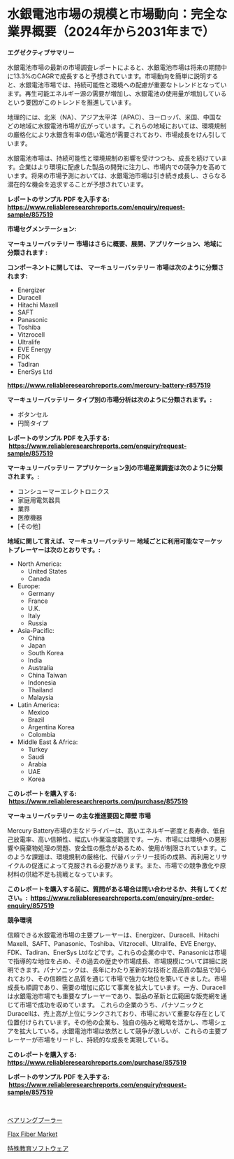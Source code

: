 <p><h1>水銀電池市場の規模と市場動向：完全な業界概要（2024年から2031年まで）</h1></p><p><strong>エグゼクティブサマリー</strong></p>
<p><p>水銀電池市場の最新の市場調査レポートによると、水銀電池市場は将来の期間中に13.3%のCAGRで成長すると予想されています。市場動向を簡単に説明すると、水銀電池市場では、持続可能性と環境への配慮が重要なトレンドとなっています。再生可能エネルギー源の需要が増加し、水銀電池の使用量が増加しているという要因がこのトレンドを推進しています。</p><p>地理的には、北米（NA）、アジア太平洋（APAC）、ヨーロッパ、米国、中国などの地域に水銀電池市場が広がっています。これらの地域においては、環境規制の厳格化により水銀含有率の低い電池が需要されており、市場成長をけん引しています。</p><p>水銀電池市場は、持続可能性と環境規制の影響を受けつつも、成長を続けています。企業はより環境に配慮した製品の開発に注力し、市場内での競争力を高めています。将来の市場予測においては、水銀電池市場は引き続き成長し、さらなる潜在的な機会を追求することが予想されています。</p></p>
<p><strong>レポートのサンプル PDF を入手する: <a href="https://www.reliableresearchreports.com/enquiry/request-sample/857519">https://www.reliableresearchreports.com/enquiry/request-sample/857519</a></strong></p>
<p><strong>市場セグメンテーション:</strong></p>
<p><strong> マーキュリーバッテリー 市場はさらに概要、展開、アプリケーション、地域に分類されます :</strong></p>
<p><strong>コンポーネントに関しては、 マーキュリーバッテリー 市場は次のように分類されます: &nbsp;</strong></p>
<p><ul><li>Energizer</li><li>Duracell</li><li>Hitachi Maxell</li><li>SAFT</li><li>Panasonic</li><li>Toshiba</li><li>Vitzrocell</li><li>Ultralife</li><li>EVE Energy</li><li>FDK</li><li>Tadiran</li><li>EnerSys Ltd</li></ul></p>
<p><strong><a href="https://www.reliableresearchreports.com/mercury-battery-r857519">https://www.reliableresearchreports.com/mercury-battery-r857519</a></strong></p>
<p><strong> マーキュリーバッテリー タイプ別の市場分析は次のように分類されます。:</strong></p>
<p><ul><li>ボタンセル</li><li>円筒タイプ</li></ul></p>
<p><strong>レポートのサンプル PDF を入手する: &nbsp;<a href="https://www.reliableresearchreports.com/enquiry/request-sample/857519">https://www.reliableresearchreports.com/enquiry/request-sample/857519</a></strong></p>
<p><strong> マーキュリーバッテリー アプリケーション別の市場産業調査は次のように分類されます。:</strong></p>
<p><ul><li>コンシューマーエレクトロニクス</li><li>家庭用電気器具</li><li>業界</li><li>医療機器</li><li>[その他]</li></ul></p>
<p><strong>地域に関して言えば、マーキュリーバッテリー 地域ごとに利用可能なマーケットプレーヤーは次のとおりです。:</strong></p>
<p><ul>
    <li>
        North America:
        <ul>
            <li>United States</li>
            <li>Canada</li>
        </ul>
    </li>
    <li>
        Europe:
        <ul>
            <li>Germany</li>
            <li>France</li>
            <li>U.K.</li>
            <li>Italy</li>
            <li>Russia</li>
        </ul>
    </li>
    <li>
        Asia-Pacific:
        <ul>
            <li>China</li>
            <li>Japan</li>
            <li>South Korea</li>
            <li>India</li>
            <li>Australia</li>
            <li>China Taiwan</li>
            <li>Indonesia</li>
            <li>Thailand</li>
            <li>Malaysia</li>
        </ul>
    </li>
    <li>
        Latin America:
        <ul>
            <li>Mexico</li>
            <li>Brazil</li>
            <li>Argentina Korea</li>
            <li>Colombia</li>
        </ul>
    </li>
    <li>
        Middle East & Africa:
        <ul>
            <li>Turkey</li>
            <li>Saudi</li>
            <li>Arabia</li>
            <li>UAE</li>
            <li>Korea</li>
        </ul>
    </li>
    </ul></p>
<p><strong>このレポートを購入する: &nbsp;<a href="https://www.reliableresearchreports.com/purchase/857519">https://www.reliableresearchreports.com/purchase/857519</a></strong></p>
<p><strong>マーキュリーバッテリー の主な推進要因と障壁 市場</strong></p>
<p><p>Mercury Battery市場の主なドライバーは、高いエネルギー密度と長寿命、低自己放電率、高い信頼性、幅広い作業温度範囲です。一方、市場には環境への悪影響や廃棄物処理の問題、安全性の懸念があるため、使用が制限されています。このような課題は、環境規制の厳格化、代替バッテリー技術の成熟、再利用とリサイクルの促進によって克服される必要があります。また、市場での競争激化や原材料の供給不足も挑戦となっています。</p></p>
<p><strong>このレポートを購入する前に、質問がある場合は問い合わせるか、共有してください。:&nbsp; <a href="https://www.reliableresearchreports.com/enquiry/pre-order-enquiry/857519">https://www.reliableresearchreports.com/enquiry/pre-order-enquiry/857519</a></strong></p>
<p><strong>競争環境</strong></p>
<p><p>信頼できる水銀電池市場の主要プレーヤーは、Energizer、Duracell、Hitachi Maxell、SAFT、Panasonic、Toshiba、Vitzrocell、Ultralife、EVE Energy、FDK、Tadiran、EnerSys Ltdなどです。これらの企業の中で、Panasonicは市場で指導的な地位を占め、その過去の歴史や市場成長、市場規模について詳細に説明できます。パナソニックは、長年にわたり革新的な技術と高品質の製品で知られており、その信頼性と品質を通じて市場で強力な地位を築いてきました。市場成長も順調であり、需要の増加に応じて事業を拡大しています。一方、Duracellは水銀電池市場でも重要なプレーヤーであり、製品の革新と広範囲な販売網を通じて市場で成功を収めています。 これらの企業のうち、パナソニックとDuracellは、売上高が上位にランクされており、市場において重要な存在として位置付けられています。その他の企業も、独自の強みと戦略を活かし、市場シェアを拡大している。水銀電池市場は依然として競争が激しいが、これらの主要プレーヤーが市場をリードし、持続的な成長を実現している。</p></p>
<p><strong>このレポートを購入する: &nbsp; <a href="https://www.reliableresearchreports.com/purchase/857519">https://www.reliableresearchreports.com/purchase/857519</a></strong></p>
<p><strong>レポートのサンプル PDF を入手する: &nbsp;<a href="https://www.reliableresearchreports.com/enquiry/request-sample/857519">https://www.reliableresearchreports.com/enquiry/request-sample/857519</a></strong><strong></strong></p>
<p>&nbsp;</p>
<p><p><a href="https://medium.com/@carmenfery2023/%E3%83%99%E3%82%A2%E3%83%AA%E3%83%B3%E3%82%B0%E3%83%97%E3%83%BC%E3%83%A9%E3%83%BC%E3%83%9E%E3%83%BC%E3%82%B1%E3%83%83%E3%83%88%E3%81%AE%E3%82%A4%E3%83%B3%E3%82%B5%E3%82%A4%E3%83%88-%E5%B8%82%E5%A0%B4%E3%81%AE%E3%83%88%E3%83%AC%E3%83%B3%E3%83%89-%E6%88%90%E9%95%B7-2024%E5%B9%B4%E3%81%8B%E3%82%892031%E5%B9%B4%E3%81%BE%E3%81%A7%E3%81%AE%E4%BA%88%E6%B8%AC-a95224450df1">ベアリングプーラー</a></p><p><a href="https://copper-carbon-84f.notion.site/Flax-Fiber-Market-Offer-Valuable-Insights-into-Market-Size-Market-Share-Market-Trends-and-Project-5d880df49a0440c28c974327b6389aa7">Flax Fiber Market</a></p><p><a href="https://medium.com/@kimalker_178/%E7%89%B9%E6%AE%8A%E6%95%99%E8%82%B2%E3%82%BD%E3%83%95%E3%83%88%E3%82%A6%E3%82%A7%E3%82%A2%E5%B8%82%E5%A0%B4%E3%81%AE%E5%88%86%E6%9E%90%E3%81%A82024%E5%B9%B4%E3%81%8B%E3%82%892031%E5%B9%B4%E3%81%BE%E3%81%A7%E3%81%AE%E3%82%B5%E3%82%A4%E3%82%BA%E4%BA%88%E6%B8%AC-31ac81630279">特殊教育ソフトウェア</a></p></p>